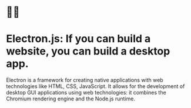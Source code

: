 # 💪😉
# Electron.js: If you can build a website, you can build a desktop app.
Electron is a framework for creating native applications with web technologies like HTML, CSS, JavaScript.
It allows for the development of desktop GUI applications using web technologies: it combines the Chromium rendering engine and the Node.js runtime.
